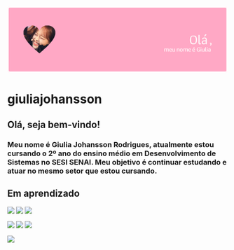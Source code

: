 ![Header](./chuuheadernovo.png)
# giuliajohansson

## Olá, seja bem-vindo!
### Meu nome é Giulia Johansson Rodrigues, atualmente estou cursando o 2º ano do ensino médio em Desenvolvimento de Sistemas no SESI SENAI. Meu objetivo é continuar estudando e atuar no mesmo setor que estou cursando.

## Em aprendizado
<img src = "https://www.vectorlogo.zone/logos/visualstudio_code/visualstudio_code-icon.svg" widht = 50px/> <img src = "https://www.vectorlogo.zone/logos/javascript/javascript-icon.svg" widht = 50px/>
<img src = "https://www.vectorlogo.zone/logos/figma/figma-icon.svg" widht = 50px/>

<img src = "https://www.vectorlogo.zone/logos/postgresql/postgresql-icon.svg" widht = 50px/>
<img src = "https://www.vectorlogo.zone/logos/sqlite/sqlite-icon.svg" widht = 50px/>
<img src = "https://www.vectorlogo.zone/logos/canva/canva-icon.svg" widht = 50px/>

[![](https://visitcount.itsvg.in/api?id=giuliajohansson&icon=0&color=5)](https://visitcount.itsvg.in)